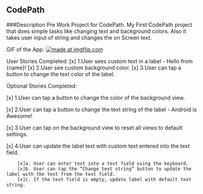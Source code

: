 ## CodePath

###Description
Pre Work Project for CodePath.
My First CodePath project that does simple tasks like changing text and background colors. Also it takes user input of string and changes the on Screen text.


GIF of the App:
<a href="https://imgflip.com/gif/2h79ts"><img src="https://i.imgflip.com/2h79ts.gif" title="made at imgflip.com"/></a>

User Stories Completed:
[x] 1.User sees custom text in a label - Hello from {name}!
[x] 2.User see custom background color.
[x] 3.User can tap a button to change the text color of the label.

Optional Stories Completed:

[x] 1.User can tap a button to change the color of the background view.

[x] 2.User can tap a button to change the text string of the label - Android is Awesome!

[x] 3.User can tap on the background view to reset all views to default settings.

[x] 4.User can update the label text with custom text entered into the text field.

        [x]a. User can enter text into a text field using the keyboard.
        [x]b. User can tap the “Change text string” button to update the label with the text from the text field.
        [x]c. If the text field is empty, update label with default text string.
        
        
        
  
